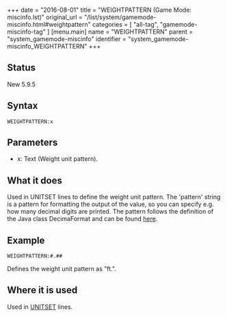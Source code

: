 +++
date = "2016-08-01"
title = "WEIGHTPATTERN (Game Mode: miscinfo.lst)"
original_url = "/list/system/gamemode-miscinfo.html#weightpattern"
categories = [ "all-tag", "gamemode-miscinfo-tag" ]
[menu.main]
    name = "WEIGHTPATTERN"
    parent = "system_gamemode-miscinfo"
    identifier = "system_gamemode-miscinfo_WEIGHTPATTERN"
+++

## Status

New 5.9.5

## Syntax

`WEIGHTPATTERN:x`

## Parameters

-   x: Text (Weight unit pattern).



What it does
------------

Used in UNITSET lines to define the weight unit pattern. The 'pattern'
string is a pattern for formatting the output of the value, so you can
specify e.g. how many decimal digits are printed. The pattern follows
the definition of the Java class DecimaFormat and can be found
[here](https://docs.oracle.com/javase/8/docs/api/java/text/DecimalFormat.html).

Example
-------

`WEIGHTPATTERN:#.##`

Defines the weight unit pattern as "ft.".

Where it is used
----------------

Used in [UNITSET](/list/system/gamemode-miscinfo/unitset.html) lines.

